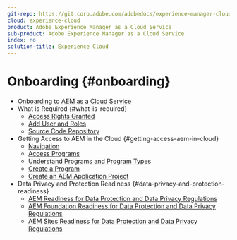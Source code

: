 ```yaml
---
git-repo: https://git.corp.adobe.com/adobedocs/experience-manager-cloud-service.en
cloud: experience-cloud
product: Adobe Experience Manager as a Cloud Service
sub-product: Adobe Experience Manager as a Cloud Service
index: no
solution-title: Experience Cloud
---
```


# Onboarding {#onboarding}

+ [Onboarding to AEM as a Cloud Service](home.md)
+ What is Required {#what-is-required}
  + [Access Rights Granted](what-is-required/access-rights-granted.md)
  + [Add User and Roles](what-is-required/add-users-roles.md)
  + [Source Code Repository](what-is-required/source-code-repository.md)    
+ Getting Access to AEM in the Cloud {#getting-access-aem-in-cloud}
  + [Navigation](getting-access-to-aem-in-cloud/navigation.md)
  + [Access Programs](getting-access-to-aem-in-cloud/first-time-login.md)
  + [Understand Programs and Program Types](getting-access-to-aem-in-cloud/understand-program-types.md)
  + [Create a Program](getting-access-to-aem-in-cloud/creating-a-program.md)
  + [Create an AEM Application Project](getting-access-to-aem-in-cloud/creating-aem-application-project.md)
+ Data Privacy and Protection Readiness {#data-privacy-and-protection-readiness}
  + [AEM Readiness for Data Protection and Data Privacy Regulations](data-privacy-and-protection-readiness/data-protection-and-privacy.md)
  + [AEM Foundation Readiness for Data Protection and Data Privacy Regulations](data-privacy-and-protection-readiness/data-protection-and-privacy-foundation.md)
  + [AEM Sites Readiness for Data Protection and Data Privacy Regulations](data-privacy-and-protection-readiness/data-protection-and-privacy-sites.md)
